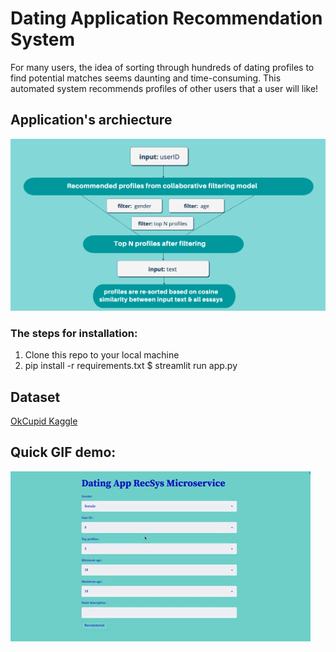 # Dating Application Recommendation System

For many users, the idea of sorting through hundreds of dating profiles to find potential matches seems daunting and time-consuming.
This automated system  recommends profiles of other users that a user will like!


## Application's archiecture

![Alt text](./assets/App_backend.png)


### The steps for installation:

1. Clone this repo to your local machine
2. pip install -r requirements.txt
$ streamlit run app.py


## Dataset

[OkCupid Kaggle](https://www.kaggle.com/datasets/andrewmvd/okcupid-profiles)


## Quick GIF demo:
![Alt text](./assets/dating_recsys.gif)
